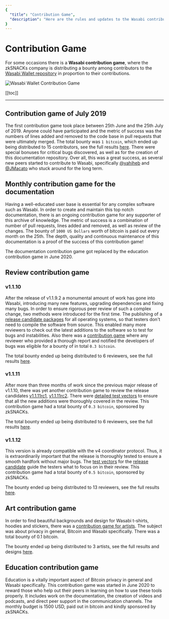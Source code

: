 ```yaml
---
{
  "title": "Contribution Game",
  "description": "Here are the rules and updates to the Wasabi contribution game, a bounty program for all Wasabikas. This is the Wasabi documentation, an archive of knowledge about the open-source, non-custodial and privacy-focused Bitcoin wallet for desktop."
}
---
```


# Contribution Game

For some occasions there is a **Wasabi contribution game**, where the zkSNACKs company is distributing a bounty among contributors to the [Wasabi Wallet repository](https://github.com/zkSNACKs/WalletWasabi) in proportion to their contributions.

![Wasabi Wallet Contribution Game](/ContributionGame.png "Wasabi Wallet Contribution Game")

[[toc]]

---

## Contribution game of July 2019

The first contribution game took place between 25th June and the 25th July of 2019.
Anyone could have participated and the metric of success was the numbers of lines added and removed to the code base in pull requests that were ultimately merged.
The total bounty was `1 bitcoin`, which ended up being distributed to 15 contributors, see the full results [here](https://github.com/zkSNACKs/WalletWasabi/issues/2016).
There were special bonuses for critical bugs discovered, as well as for the creation of this documentation repository.
Over all, this was a great success, as several new peers started to contribute to Wasabi, specifically [@yahiheb](https://github.com/yahiheb) and [@JMacato](https://github.com/jmacato) who stuck around for the long term.

## Monthly contribution game for the documentation

Having a well-educated user base is essential for any complex software such as Wasabi.
In order to create and maintain this top notch documentation, there is an ongoing contribution game for any supporter of this archive of knowledge.
The metric of success is a combination of number of pull requests, lines added and removed, as well as review of the changes.
The bounty of `1000 US Dollars` worth of bitcoin is paid out every month on the 25th.
The depth, quality and continuous maintenance of this documentation is a proof of the success of this contribution game!

The documentation contribution game got replaced by the education contribution game in June 2020.

## Review contribution game 

### v1.1.10

After the release of v1.1.9.2 a monumental amount of work has gone into Wasabi, introducing many new features, upgrading dependencies and fixing many bugs.
In order to ensure rigorous peer review of such a complex change, two methods were introduced for the first time.
The publishing of a [release candidate packages](https://github.com/zkSNACKs/WalletWasabi/releases/tag/v1.1.10rc1) for all operating systems, so that testers don't need to compile the software from source.
This enabled many more reviewers to check out the latest additions to the software so to test for bugs and instabilities.
Also there was a [contribution game](https://github.com/zkSNACKs/WalletWasabi/issues/2631) where any reviewer who provided a thorough report and notified the developers of bugs was eligible for a bounty of in total `0.3 bitcoin`.

The total bounty ended up being distributed to 6 reviewers, see the full results [here](https://github.com/zkSNACKs/WalletWasabi/issues/2631#issuecomment-565746074).

### v1.1.11

After more than three months of work since the previous major release of v1.1.10, there was yet another contribution game to review the release candidates [v1.1.11rc1](https://github.com/molnard/WalletWasabi/releases/tag/v1.1.11rc1), [v1.1.11rc2](https://github.com/molnard/WalletWasabi/releases/tag/v1.1.11rc2).
There were [detailed test vectors](https://github.com/zkSNACKs/WalletWasabi/issues/3396) to ensure that all the new additions were thoroughly covered in the review.
This contribution game had a total bounty of `0.3 bitcoin`, sponsored by zkSNACKs.

The total bounty ended up being distributed to 6 reviewers, see the full results [here](https://github.com/zkSNACKs/WalletWasabi/issues/3396#issuecomment-610313893).

### v1.1.12

This version is already compatible with the v4 coordinator protocol.
Thus, it is extraordinarily important that the release is thoroughly tested to ensure a smooth hardfork without major bugs.
The [test vectors](https://github.com/zksnacks/walletwasabi/issues/3782) for the [release candidate](https://github.com/molnard/WalletWasabi/releases/tag/v1.1.12rc1) guide the testers what to focus on in their review.
This contribution game had a total bounty of `0.5 bitcoin`, sponsored by zkSNACKs.

The bounty ended up being distributed to 13 reviewers, see the full results [here](https://github.com/zkSNACKs/WalletWasabi/issues/3782#issuecomment-670464293).

## Art contribution game

In order to find beautiful backgrounds and design for Wasabi t-shirts, hoodies and stickers, there was a [contribution game for artists](https://github.com/zkSNACKs/Meta/issues/76).
The subject was about privacy in general, Bitcoin and Wasabi specifically.
There was a total bounty of 0.1 bitcoin.

The bounty ended up being distributed to 3 artists, see the full results and designs [here](https://twitter.com/wasabiwallet/status/1299280601070145537).

## Education contribution game

Education is a vitally important aspect of Bitcoin privacy in general and Wasabi specifically.
This contribution game was started in June 2020 to reward those who help out their peers in learning on how to use these tools properly.
It includes work on the documentation, the creation of videos and podcasts, and direct peer support in the communication channels.
The monthly budget is 1500 USD, paid out in bitcoin and kindly sponsored by zkSNACKs.
